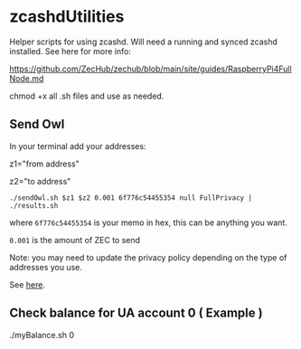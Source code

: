 # zcashdUtilities
Helper scripts for using zcashd. Will need a running and synced zcashd installed. See here for more info:

https://github.com/ZecHub/zechub/blob/main/site/guides/RaspberryPi4FullNode.md

chmod +x all .sh files and use as needed.

## Send Owl
In your terminal add your addresses:

z1="from address"

z2="to address"

`./sendOwl.sh $z1 $z2 0.001 6f776c54455354 null FullPrivacy | ./results.sh`

where `6f776c54455354` is your memo in hex, this can be anything you want.

`0.001` is the amount of ZEC to send

Note: you may need to update the privacy policy depending on the type of addresses you use.

See [here](https://zcash.github.io/rpc/z_sendmany.html).

## Check balance for UA account 0 ( Example )
./myBalance.sh 0
